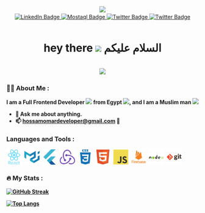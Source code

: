 
<div id="header" align="center">
  <img src="https://media.giphy.com/media/YuKbGGIYMXemhnub3q/giphy.gif" width="250"/>
  <br/>
  <div id="badges">
  <a href="https://www.linkedin.com/in/hossam-omar-a547b6229/">
    <img src="https://img.shields.io/badge/LinkedIn-blue?style=for-the-badge&logo=linkedin&logoColor=white" alt="LinkedIn Badge"/>
  </a>
  <a href="https://www.upwork.com/freelancers/~0117d55ca738022e1a?viewMode=1">
    <img src="https://img.shields.io/badge/Upwork-green?style=for-the-badge&logo=upwork&logoColor=white" alt="Mostaql Badge"/>
  </a>
  <a href="https://www.fiverr.com/hossamomardev">
    <img src="https://img.shields.io/badge/Fiverr-gray?style=for-the-badge&logo=fiverr&logoColor=white" alt="Twitter Badge"/>
  </a>
  <a href="https://mostaql.com/u/hossam_dev">
    <img src="https://img.shields.io/badge/Mostaql-blue?style=for-the-badge&logo=circle&logoColor=white" alt="Twitter Badge"/>
  </a>
</div>
  <img src="https://komarev.com/ghpvc/?username=HossamMuhammedOmar&style=flat-square&color=blue" alt=""/>
  <h1>hey there <img src="https://media.giphy.com/media/hvRJCLFzcasrR4ia7z/giphy.gif" width="30px"/> السلام عليكم</h1>
  <br/>
</div>


<div align="center">
  <img src="https://media.giphy.com/media/ROjkV0rFTCqDcSzDED/giphy.gif" width="300"/>
</div>




### :man_technologist: About Me :
<b>I am a Full Frontend Developer <img src="https://media.giphy.com/media/WUlplcMpOCEmTGBtBW/giphy.gif" width="30"> from Egypt <img src="https://cdn-icons.flaticon.com/png/512/3092/premium/3092317.png?token=exp=1644428985~hmac=9b4e14f44322f77bda399daf54fef980" width="20">, and I am a Muslim man <img src="https://cdn-icons-png.flaticon.com/512/3858/3858880.png" width="30"><b>
- 💬 <b>Ask me about anything<b>.
- 📫 <b>hossamomardeveloper@gmail.com</b> <b>📩</b>
### Languages and Tools :
<b></b>
<div>
  <img src="https://github.com/devicons/devicon/blob/master/icons/react/react-original-wordmark.svg" title="React" alt="React" width="40" height="40"/>&nbsp;
  <img src="https://github.com/devicons/devicon/blob/master/icons/materialui/materialui-original.svg" title="Material UI" alt="Material UI" width="40" height="40"/>&nbsp;
  <img src="https://github.com/devicons/devicon/blob/master/icons/flutter/flutter-original.svg" title="Flutter" alt="Flutter" width="40" height="40"/>&nbsp;
  <img src="https://github.com/devicons/devicon/blob/master/icons/redux/redux-original.svg" title="Redux" alt="Redux " width="40" height="40"/>&nbsp;
  <img src="https://github.com/devicons/devicon/blob/master/icons/css3/css3-plain-wordmark.svg"  title="CSS3" alt="CSS" width="40" height="40"/>&nbsp;
  <img src="https://github.com/devicons/devicon/blob/master/icons/html5/html5-original.svg" title="HTML5" alt="HTML" width="40" height="40"/>&nbsp;
  <img src="https://github.com/devicons/devicon/blob/master/icons/javascript/javascript-original.svg" title="JavaScript" alt="JavaScript" width="40" height="40"/>&nbsp;
  <img src="https://github.com/devicons/devicon/blob/master/icons/firebase/firebase-plain-wordmark.svg" title="Firebase" alt="Firebase" width="40" height="40"/>&nbsp;
  <img src="https://github.com/devicons/devicon/blob/master/icons/nodejs/nodejs-original-wordmark.svg" title="NodeJS" alt="NodeJS" width="40" height="40"/>&nbsp;
  <img src="https://github.com/devicons/devicon/blob/master/icons/git/git-original-wordmark.svg" title="Git" **alt="Git" width="40" height="40"/>
</div>

### :fire: My Stats :
  [![GitHub Streak](http://github-readme-streak-stats.herokuapp.com?user=HossamMuhammedOmar&theme=dark&date_format=M%20j%5B%2C%20Y%5D)](https://git.io/streak-stats)
  
  [![Top Langs](https://github-readme-stats.vercel.app/api/top-langs/?username=HossamMuhammedOmar&layout=compact&theme=vision-friendly-dark)](https://github.com/anuraghazra/github-readme-stats)
  

<!--
**HossamMuhammedOmar/HossamMuhammedOmar** is a ✨ _special_ ✨ repository because its `README.md` (this file) appears on your GitHub profile.
Here are some ideas to get you started:

![Top Langs](https://github-readme-stats.vercel.app/api/top-langs/?username=HossamMuhammedOmar&theme=tokyonight)
![GitHub stats](https://github-readme-stats.vercel.app/api?username=HossamMuhammedOmar&show_icons=true&theme=tokyonight)


- 🔭 I’m currently working on ...
- 🌱 I’m currently learning ...
- 👯 I’m looking to collaborate on ...
- 🤔 I’m looking for help with ...
- 💬 Ask me about ...
- 📫 How to reach me: ...
- 😄 Pronouns: ...
- ⚡ Fun fact: ...
-->
#
